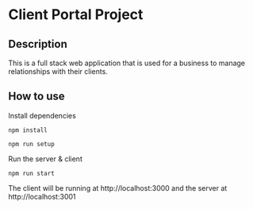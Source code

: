 # Client Portal Project

## Description

This is a full stack web application that is used for a business to manage relationships with their clients.

## How to use

Install dependencies

```
npm install
```

```
npm run setup
```

Run the server & client

```
npm run start
```

The client will be running at http://localhost:3000 and the server at http://localhost:3001
